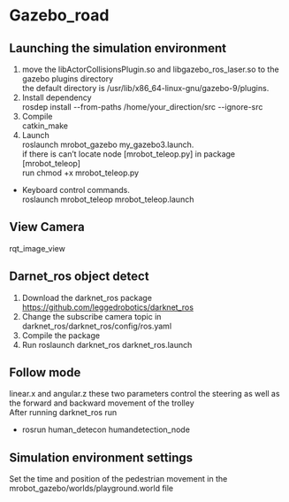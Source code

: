 # Gazebo_road

## Launching the simulation environment
1. move the libActorCollisionsPlugin.so and libgazebo_ros_laser.so to the gazebo plugins directory  
the default directory is /usr/lib/x86_64-linux-gnu/gazebo-9/plugins.  
2. Install dependency  
rosdep install --from-paths /home/your_direction/src --ignore-src  
3. Compile  
catkin_make  
4. Launch  
roslaunch mrobot_gazebo my_gazebo3.launch.        
if there is can’t locate node [mrobot_teleop.py] in package [mrobot_teleop]    
run chmod +x mrobot_teleop.py   
* Keyboard control commands.  
roslaunch mrobot_teleop mrobot_teleop.launch
## View Camera
rqt_image_view
## Darnet_ros object detect
1. Download the darknet_ros package  
https://github.com/leggedrobotics/darknet_ros    
2. Change the subscribe camera topic in darknet_ros/darknet_ros/config/ros.yaml
3. Compile the package
4. Run roslaunch darknet_ros darknet_ros.launch
##  Follow mode   
linear.x and angular.z these two parameters control the steering as well as the forward and backward movement of the trolley  
After running darknet_ros run   
* rosrun human_detecon  humandetection_node

## Simulation environment settings  
Set the time and position of the pedestrian movement in the mrobot_gazebo/worlds/playground.world file
